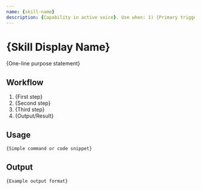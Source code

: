 ```yaml
---
name: {skill-name}
description: {Capability in active voice}. Use when: 1) {Primary trigger}, 2) {Alternative phrase}, 3) {Context mention}, 4) {Related keyword}, 5) {Task variation}. {Output format}.
---
```


# {Skill Display Name}

{One-line purpose statement}

## Workflow

1. {First step}
2. {Second step}
3. {Third step}
4. {Output/Result}

## Usage

```bash
{Simple command or code snippet}
```

## Output

```
{Example output format}
```